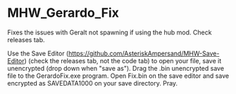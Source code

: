 # MHW_Gerardo_Fix
Fixes the issues with Geralt not spawning if using the hub mod. Check releases tab.

Use the Save Editor (https://github.com/AsteriskAmpersand/MHW-Save-Editor) (check the releases tab, not the code tab) to open your file, save it unencrypted (drop down when "save as"). Drag the .bin unencrypted save file to the GerardoFix.exe program. Open Fix.bin on the save editor and save encrypted as SAVEDATA1000 on your save directory. Pray.
